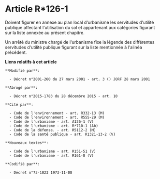 # Article R*126-1

Doivent figurer en annexe au plan local d'urbanisme les servitudes d'utilité publique affectant l'utilisation du sol et
appartenant aux catégories figurant sur la liste annexée au présent chapitre.

Un arrêté du ministre chargé de l'urbanisme fixe la légende des différentes servitudes d'utilité publique figurant sur la
liste mentionnée à l'alinéa précédent.

**Liens relatifs à cet article**

	**Modifié par**:

	  - Décret n°2001-260 du 27 mars 2001 - art. 3 () JORF 28 mars 2001

	**Abrogé par**:

	  - Décret n°2015-1783 du 28 décembre 2015 - art. 10

	**Cité par**:

	  - Code de l'environnement - art. R332-13 (M)
	  - Code de l'environnement - art. R555-29 (M)
	  - Code de l'urbanisme - art. A126-1 (V)
	  - Code de l'urbanisme - art. R*710-1 (Ab)
	  - Code de la défense. - art. R5112-2 (M)
	  - Code de la santé publique - art. R1321-13-2 (V)

	**Nouveaux textes**:

	  - Code de l'urbanisme - art. R151-51 (V)
	  - Code de l'urbanisme - art. R161-8 (V)

	**Codifié par**:

	  - Décret n°73-1023 1973-11-08
